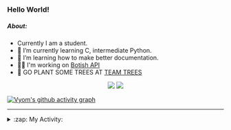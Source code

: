 ### Hello World!

##### About:
- Currently I am a student.
- 🌱 I’m currently learning C, intermediate Python.
- 🌱 I’m learning how to make better documentation.
- 👨‍💻 I'm working on [Botish API](https://github.com/Vyvy-vi/api)
- 🌱 GO PLANT SOME TREES AT [TEAM TREES](https://teamtrees.org/)

<p align="center">
  <a href="https://twitter.com/Vyvy_viM"><img target="_blank" src="https://img.shields.io/badge/twitter%20@Vyvy_viM-0D95E8?style=for-the-badge&logo=twitter&logoColor=white"/></a> 
  <a href="https://vyvy-vi.github.io/portfolio"><img target="_blank" src="https://img.shields.io/badge/-I_love_open_source-green?style=for-the-badge&logo=github&logoColor=black"/></a> 
</p>

[![Vyom's github activity graph](https://activity-graph.herokuapp.com/graph?username=Vyvy-vi)](https://github.com/ashutosh00710/github-readme-activity-graph)

---
<details>
  <summary>:zap: My Activity:</summary>
  
<!--START_SECTION:waka-->
![Code Time](http://img.shields.io/badge/Code%20Time-509%20hrs%2036%20mins-blue)

**I'm a Night 🦉** 

```text
🌞 Morning    44 commits     ██░░░░░░░░░░░░░░░░░░░░░░░   7.51% 
🌆 Daytime    144 commits    ██████░░░░░░░░░░░░░░░░░░░   24.57% 
🌃 Evening    199 commits    ████████░░░░░░░░░░░░░░░░░   33.96% 
🌙 Night      199 commits    ████████░░░░░░░░░░░░░░░░░   33.96%

```
📅 **I'm Most Productive on Sunday** 

```text
Monday       52 commits     ██░░░░░░░░░░░░░░░░░░░░░░░   8.87% 
Tuesday      95 commits     ████░░░░░░░░░░░░░░░░░░░░░   16.21% 
Wednesday    82 commits     ███░░░░░░░░░░░░░░░░░░░░░░   13.99% 
Thursday     78 commits     ███░░░░░░░░░░░░░░░░░░░░░░   13.31% 
Friday       51 commits     ██░░░░░░░░░░░░░░░░░░░░░░░   8.7% 
Saturday     81 commits     ███░░░░░░░░░░░░░░░░░░░░░░   13.82% 
Sunday       147 commits    ██████░░░░░░░░░░░░░░░░░░░   25.09%

```


📊 **This Week I Spent My Time On** 

```text
🔥 Editors: 
Vim                      1 hr 28 mins        █████████████████████████   100.0%

🐱‍💻 Projects: 
TEC-welcome-bot          1 hr                █████████████████░░░░░░░░   68.93% 
discord-bot              15 mins             ████░░░░░░░░░░░░░░░░░░░░░   17.9% 
commit-your-code-bot     11 mins             ███░░░░░░░░░░░░░░░░░░░░░░   13.17%

```


 Last Updated on 02/12/2021
<!--END_SECTION:waka-->
</details>

